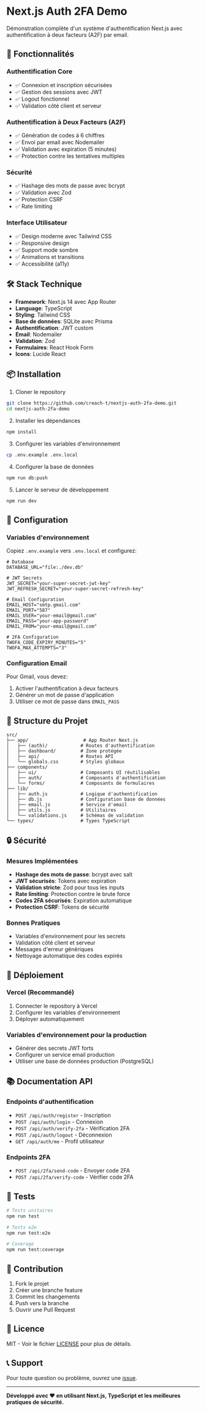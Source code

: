 # Next.js Auth 2FA Demo

Démonstration complète d'un système d'authentification Next.js avec authentification à deux facteurs (A2F) par email.

## 🚀 Fonctionnalités

### Authentification Core
- ✅ Connexion et inscription sécurisées
- ✅ Gestion des sessions avec JWT
- ✅ Logout fonctionnel
- ✅ Validation côté client et serveur

### Authentification à Deux Facteurs (A2F)
- ✅ Génération de codes à 6 chiffres
- ✅ Envoi par email avec Nodemailer
- ✅ Validation avec expiration (5 minutes)
- ✅ Protection contre les tentatives multiples

### Sécurité
- ✅ Hashage des mots de passe avec bcrypt
- ✅ Validation avec Zod
- ✅ Protection CSRF
- ✅ Rate limiting

### Interface Utilisateur
- ✅ Design moderne avec Tailwind CSS
- ✅ Responsive design
- ✅ Support mode sombre
- ✅ Animations et transitions
- ✅ Accessibilité (a11y)

## 🛠️ Stack Technique

- **Framework**: Next.js 14 avec App Router
- **Language**: TypeScript
- **Styling**: Tailwind CSS
- **Base de données**: SQLite avec Prisma
- **Authentification**: JWT custom
- **Email**: Nodemailer
- **Validation**: Zod
- **Formulaires**: React Hook Form
- **Icons**: Lucide React

## 📦 Installation

1. Cloner le repository
```bash
git clone https://github.com/creach-t/nextjs-auth-2fa-demo.git
cd nextjs-auth-2fa-demo
```

2. Installer les dépendances
```bash
npm install
```

3. Configurer les variables d'environnement
```bash
cp .env.example .env.local
```

4. Configurer la base de données
```bash
npm run db:push
```

5. Lancer le serveur de développement
```bash
npm run dev
```

## 🔧 Configuration

### Variables d'environnement

Copiez `.env.example` vers `.env.local` et configurez:

```env
# Database
DATABASE_URL="file:./dev.db"

# JWT Secrets
JWT_SECRET="your-super-secret-jwt-key"
JWT_REFRESH_SECRET="your-super-secret-refresh-key"

# Email Configuration
EMAIL_HOST="smtp.gmail.com"
EMAIL_PORT="587"
EMAIL_USER="your-email@gmail.com"
EMAIL_PASS="your-app-password"
EMAIL_FROM="your-email@gmail.com"

# 2FA Configuration
TWOFA_CODE_EXPIRY_MINUTES="5"
TWOFA_MAX_ATTEMPTS="3"
```

### Configuration Email

Pour Gmail, vous devez:
1. Activer l'authentification à deux facteurs
2. Générer un mot de passe d'application
3. Utiliser ce mot de passe dans `EMAIL_PASS`

## 📁 Structure du Projet

```
src/
├── app/                    # App Router Next.js
│   ├── (auth)/            # Routes d'authentification
│   ├── dashboard/         # Zone protégée
│   ├── api/               # Routes API
│   └── globals.css        # Styles globaux
├── components/
│   ├── ui/                # Composants UI réutilisables
│   ├── auth/              # Composants d'authentification
│   └── forms/             # Composants de formulaires
├── lib/
│   ├── auth.js            # Logique d'authentification
│   ├── db.js              # Configuration base de données
│   ├── email.js           # Service d'email
│   ├── utils.js           # Utilitaires
│   └── validations.js     # Schémas de validation
└── types/                 # Types TypeScript
```

## 🔒 Sécurité

### Mesures Implémentées

- **Hashage des mots de passe**: bcrypt avec salt
- **JWT sécurisés**: Tokens avec expiration
- **Validation stricte**: Zod pour tous les inputs
- **Rate limiting**: Protection contre le brute force
- **Codes 2FA sécurisés**: Expiration automatique
- **Protection CSRF**: Tokens de sécurité

### Bonnes Pratiques

- Variables d'environnement pour les secrets
- Validation côté client et serveur
- Messages d'erreur génériques
- Nettoyage automatique des codes expirés

## 🚀 Déploiement

### Vercel (Recommandé)

1. Connecter le repository à Vercel
2. Configurer les variables d'environnement
3. Déployer automatiquement

### Variables d'environnement pour la production

- Générer des secrets JWT forts
- Configurer un service email production
- Utiliser une base de données production (PostgreSQL)

## 📚 Documentation API

### Endpoints d'authentification

- `POST /api/auth/register` - Inscription
- `POST /api/auth/login` - Connexion
- `POST /api/auth/verify-2fa` - Vérification 2FA
- `POST /api/auth/logout` - Déconnexion
- `GET /api/auth/me` - Profil utilisateur

### Endpoints 2FA

- `POST /api/2fa/send-code` - Envoyer code 2FA
- `POST /api/2fa/verify-code` - Vérifier code 2FA

## 🧪 Tests

```bash
# Tests unitaires
npm run test

# Tests e2e
npm run test:e2e

# Coverage
npm run test:coverage
```

## 🤝 Contribution

1. Fork le projet
2. Créer une branche feature
3. Commit les changements
4. Push vers la branche
5. Ouvrir une Pull Request

## 📄 Licence

MIT - Voir le fichier [LICENSE](LICENSE) pour plus de détails.

## 📞 Support

Pour toute question ou problème, ouvrez une [issue](https://github.com/creach-t/nextjs-auth-2fa-demo/issues).

---

**Développé avec ❤️ en utilisant Next.js, TypeScript et les meilleures pratiques de sécurité.**